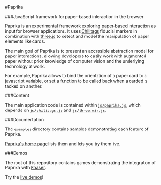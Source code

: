 #Paprika

###JavaScript framework for paper-based interaction in the browser

Paprika is an experimental framework exploring paper-based interaction as input for browser applications. It uses [Chilitags](https://github.com/chili-epfl/chilitags) fiducial markers in combination with [three.js](http://threejs.org/) to detect and model the manipulation of paper elements like cards.

The main goal of Paprika is to present an accessible abstraction model for paper interactions, allowing developers to easily work with augmented paper without prior knowledge of computer vision and the underlying technology at work.

For example, Paprika allows to bind the orientation of a paper card to a javascript variable, or set a function to be called back when a carded is tacked on another.

###Content

The main application code is contained within [`js/paprika.js`](https://raw.githubusercontent.com/chili-epfl/paprika/master/js/paprika.js), which depends on [`js/chilitags.js`](https://raw.githubusercontent.com/chili-epfl/paprika/master/js/chilitags.js) and [`js/three.min.js`](https://raw.githubusercontent.com/chili-epfl/paprika/master/js/three.min.js).

###Documentation

The `examples` directory contains samples demonstrating each feature of Paprika.

[Paprika's home page](http://chili-epfl.github.io/paprika/) lists them and lets you try them live.

###Demos

The root of this repository contains games demonstrating the integration of Paprika with [Phaser](http://phaser.io/).

Try the [live demos](http://chili-epfl.github.io/paprika/)!
